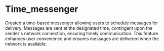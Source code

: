 # Time_messenger
Created a time-based messenger allowing users to schedule messages for delivery. Messages are sent at the designated time, contingent upon the sender's network connection, ensuring timely communication. This feature enhances user convenience and ensures messages are delivered when the network is available.
